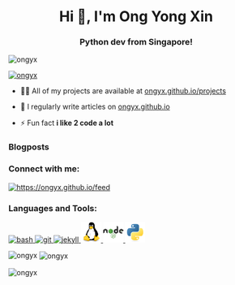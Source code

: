 <h1 align="center">Hi 👋, I'm Ong Yong Xin</h1>
<h3 align="center">Python dev from Singapore!</h3>

<p align="left"> <img src="https://komarev.com/ghpvc/?username=ongyx&label=Profile%20views&color=0e75b6&style=flat-square" alt="ongyx" /> </p>

<p align="left"> <a href="https://github.com/ryo-ma/github-profile-trophy"><img src="https://github-profile-trophy.vercel.app/?username=ongyx" alt="ongyx" /></a> </p>

- 👨‍💻 All of my projects are available at [ongyx.github.io/projects](https://ongyx.github.io/projects)

- 📝 I regularly write articles on [ongyx.github.io](https://ongyx.github.io)

- ⚡ Fun fact **i like 2 code a lot**

### Blogposts
<!-- BLOG-POST-LIST:START -->
<!-- BLOG-POST-LIST:END -->

<h3 align="left">Connect with me:</h3>
<p align="left">
<a href="https://ongyx.github.io/feed" target="blank"><img align="center" src="https://cdn.jsdelivr.net/npm/simple-icons@3.0.1/icons/rss.svg" alt="https://ongyx.github.io/feed" height="30" width="40" /></a>
</p>

<h3 align="left">Languages and Tools:</h3>
<p align="left"> <a href="https://www.gnu.org/software/bash/" target="_blank"> <img src="https://www.vectorlogo.zone/logos/gnu_bash/gnu_bash-icon.svg" alt="bash" width="40" height="40"/> </a> <a href="https://git-scm.com/" target="_blank"> <img src="https://www.vectorlogo.zone/logos/git-scm/git-scm-icon.svg" alt="git" width="40" height="40"/> </a> <a href="https://jekyllrb.com/" target="_blank"> <img src="https://www.vectorlogo.zone/logos/jekyllrb/jekyllrb-icon.svg" alt="jekyll" width="40" height="40"/> </a> <a href="https://www.linux.org/" target="_blank"> <img src="https://raw.githubusercontent.com/devicons/devicon/master/icons/linux/linux-original.svg" alt="linux" width="40" height="40"/> </a> <a href="https://nodejs.org" target="_blank"> <img src="https://raw.githubusercontent.com/devicons/devicon/master/icons/nodejs/nodejs-original-wordmark.svg" alt="nodejs" width="40" height="40"/> </a> <a href="https://www.python.org" target="_blank"> <img src="https://raw.githubusercontent.com/devicons/devicon/master/icons/python/python-original.svg" alt="python" width="40" height="40"/> </a> </p>

<p><img align="left" src="https://github-readme-stats.vercel.app/api/top-langs?username=ongyx&show_icons=true&theme=tokyonight&locale=en&layout=compact" alt="ongyx" /></p>

<p>&nbsp;<img align="center" src="https://github-readme-stats.vercel.app/api?username=ongyx&show_icons=true&theme=tokyonight&locale=en" alt="ongyx" /></p>

<p><img align="center" src="https://github-readme-streak-stats.herokuapp.com/?user=ongyx&theme=dark" alt="ongyx" /></p>
